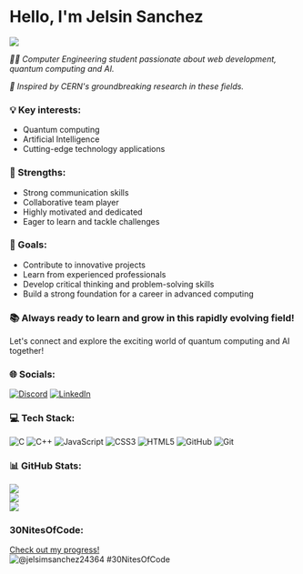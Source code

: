 # Hello, I'm Jelsin Sanchez


![](https://quotes-github-readme.vercel.app/api?type=horizontal&theme=radical)


*👨‍🎓 Computer Engineering student passionate about web development, quantum computing and AI.*

*🔬 Inspired by CERN's groundbreaking research in these fields.*

### 💡 Key interests:
- Quantum computing
- Artificial Intelligence
- Cutting-edge technology applications

### 🤝 Strengths:
- Strong communication skills
- Collaborative team player
- Highly motivated and dedicated
- Eager to learn and tackle challenges

### 🎯 Goals:
- Contribute to innovative projects
- Learn from experienced professionals
- Develop critical thinking and problem-solving skills
- Build a strong foundation for a career in advanced computing

### 📚 Always ready to learn and grow in this rapidly evolving field!

Let's connect and explore the exciting world of quantum computing and AI together!


### 🌐 Socials:
[![Discord](https://img.shields.io/badge/Discord-%237289DA.svg?logo=discord&logoColor=white)](https://discord.gg/latinoperodecente) [![LinkedIn](https://img.shields.io/badge/LinkedIn-%230077B5.svg?logo=linkedin&logoColor=white)](www.linkedin.com/in/jelsin-sanchez) 

### 💻 Tech Stack:
![C](https://img.shields.io/badge/c-%2300599C.svg?style=flat&logo=c&logoColor=white) ![C++](https://img.shields.io/badge/c++-%2300599C.svg?style=flat&logo=c%2B%2B&logoColor=white) ![JavaScript](https://img.shields.io/badge/javascript-%23323330.svg?style=flat&logo=javascript&logoColor=%23F7DF1E) ![CSS3](https://img.shields.io/badge/css3-%231572B6.svg?style=flat&logo=css3&logoColor=white) ![HTML5](https://img.shields.io/badge/html5-%23E34F26.svg?style=flat&logo=html5&logoColor=white) ![GitHub](https://img.shields.io/badge/github-%23121011.svg?style=flat&logo=github&logoColor=white) ![Git](https://img.shields.io/badge/git-%23F05033.svg?style=flat&logo=git&logoColor=white)
### 📊 GitHub Stats:
![](https://github-readme-stats.vercel.app/api?username=Jelsin29&theme=dark&hide_border=false&include_all_commits=true&count_private=true)<br/>
![](https://github-readme-streak-stats.herokuapp.com/?user=Jelsin29&theme=dark&hide_border=false)<br/>
![](https://github-readme-stats.vercel.app/api/top-langs/?username=Jelsin29&theme=dark&hide_border=false&include_all_commits=true&count_private=true&layout=compact)

<!-- Proudly created with GPRM ( https://gprm.itsvg.in ) -->

<!--
**Jelsin29/Jelsin29** is a ✨ _special_ ✨ repository because its `README.md` (this file) appears on your GitHub profile.

Here are some ideas to get you started:

- 🔭 I’m currently working on ...
- 🌱 I’m currently learning ...
- 👯 I’m looking to collaborate on ...
- 🤔 I’m looking for help with ...
- 💬 Ask me about ...
- 📫 How to reach me: ...
- 😄 Pronouns: ...
- ⚡ Fun fact: ...
-->
### 30NitesOfCode:
  [Check out my progress!](https://www.codedex.io/@jelsimsanchez24364/30-nites-of-code)  
  ![@jelsimsanchez24364 #30NitesOfCode](https://www.codedex.io/api/petStatus?user=jelsimsanchez24364)
